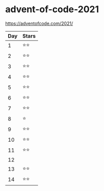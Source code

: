 # advent-of-code-2021

https://adventofcode.com/2021/

| Day | Stars |
| --- | ----- |
| 1 | ⭐️⭐️ |
| 2 | ⭐️⭐️ |
| 3 | ⭐️⭐️ |
| 4 | ⭐️⭐️ |
| 5 | ⭐️⭐️ |
| 6 | ⭐️⭐️ |
| 7 | ⭐️⭐️ |
| 8 | ⭐️ |
| 9 | ⭐️⭐️ |
| 10 | ⭐️⭐️ |
| 11 | ⭐️⭐️ |
| 12 | |
| 13 | ⭐️⭐️ |
| 14 | ⭐️⭐️ |